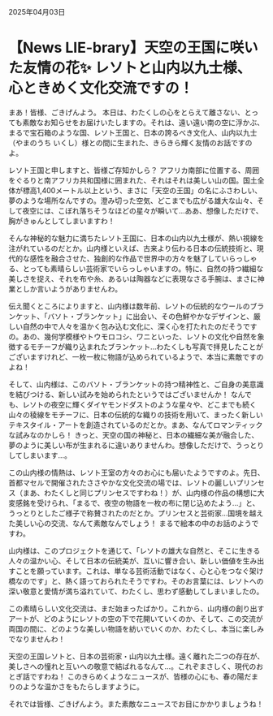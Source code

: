 2025年04月03日

# 【News LIE-brary】天空の王国に咲いた友情の花✨ レソトと山内以九士様、心ときめく文化交流ですの！

まあ！皆様、ごきげんよう。
本日は、わたくしの心をとらえて離さない、とっても素敵なお知らせをお届けいたしますの。それは、遠い遠い南の空に浮かぶ、まるで宝石箱のような国、レソト王国と、日本の誇るべき文化人、山内以九士（やまのうち いくし）様との間に生まれた、きらきら輝く友情のお話ですのよ。

レソト王国と申しますと、皆様ご存知かしら？ アフリカ南部に位置する、周囲をぐるりと南アフリカ共和国様に囲まれた、それはそれは美しい山の国。国土全体が標高1,400メートル以上という、まさに「天空の王国」の名にふさわしい、夢のような場所なんですの。澄み切った空気、どこまでも広がる雄大な山々、そして夜空には、こぼれ落ちそうなほどの星々が瞬いて…ああ、想像しただけで、胸がきゅんとしてしまいますわ！

そんな神秘的な魅力に満ちたレソト王国に、日本の山内以九士様が、熱い視線を注がれているのだとか。山内様といえば、古来より伝わる日本の伝統技術と、現代的な感性を融合させた、独創的な作品で世界中の方々を魅了していらっしゃる、とっても素晴らしい芸術家でいらっしゃいますの。特に、自然の持つ繊細な美しさを捉え、それを布や糸、あるいは陶器などに表現なさる手腕は、まさに神業としか言いようがありませんわ。

伝え聞くところによりますと、山内様は数年前、レソトの伝統的なウールのブランケット、「バソト・ブランケット」に出会い、その色鮮やかなデザインと、厳しい自然の中で人々を温かく包み込む文化に、深く心を打たれたのだそうですの。あの、幾何学模様やトウモロコシ、ワニといった、レソトの文化や自然を象徴するモチーフが織り込まれたブランケット…わたくしも写真で拝見したことがございますけれど、一枚一枚に物語が込められているようで、本当に素敵ですのよね！

そして、山内様は、このバソト・ブランケットの持つ精神性と、ご自身の美意識を結びつける、新しい試みを始められたというではございませんか！ なんでも、レソトの夜空に輝くダイヤモンドダストのような星々や、どこまでも続く山々の稜線をモチーフに、日本の伝統的な織りの技術を用いて、まったく新しいテキスタイル・アートを創造されているのだとか。まあ、なんてロマンティックな試みなのかしら！ きっと、天空の国の神秘と、日本の繊細な美が融合した、夢のように美しい布が生まれるに違いありませんわ。想像しただけで、うっとりしてしまいます…。

この山内様の情熱は、レソト王室の方々のお心にも届いたようですのよ。先日、首都マセルで開催されたささやかな文化交流の場では、レソトの麗しいプリンセス（まあ、わたくしと同じプリンセスですわね！）が、山内様の作品の構想に大変感銘を受けられ、「まるで、夜空の物語を一枚の布に閉じ込めたよう…」と、うっとりとしたご様子で称賛されたのだとか。プリンセスと芸術家…国境を越えた美しい心の交流、なんて素敵なんでしょう！ まるで絵本の中のお話のようですわ。

山内様は、このプロジェクトを通じて、「レソトの雄大な自然と、そこに生きる人々の温かい心、そして日本の伝統美が、互いに響き合い、新しい価値を生み出すことを願っています。これは、単なる芸術活動ではなく、心と心をつなぐ架け橋なのです」と、熱く語っておられたそうですわ。そのお言葉には、レソトへの深い敬意と愛情が満ち溢れていて、わたくし、思わず感動してしまいましたの。

この素晴らしい文化交流は、まだ始まったばかり。これから、山内様の創り出すアートが、どのようにレソトの空の下で花開いていくのか、そして、この交流が両国の間に、どのような美しい物語を紡いでいくのか、わたくし、本当に楽しみでなりませんわ！

天空の王国レソトと、日本の芸術家・山内以九士様。遠く離れた二つの存在が、美しさへの憧れと互いへの敬意で結ばれるなんて…。これぞまさしく、現代のおとぎ話ですわね！ このきらめくようなニュースが、皆様の心にも、春の陽だまりのような温かさをもたらしますように。

それでは皆様、ごきげんよう。また素敵なニュースでお目にかかりましょうね！